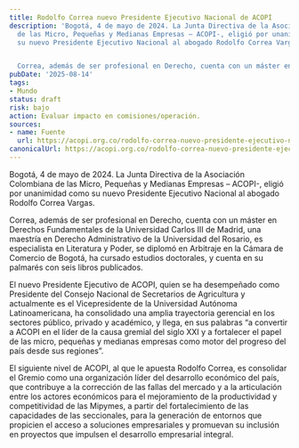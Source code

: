 ```yaml
---
title: Rodolfo Correa nuevo Presidente Ejecutivo Nacional de ACOPI
description: 'Bogotá, 4 de mayo de 2024. La Junta Directiva de la Asociación Colombiana
  de las Micro, Pequeñas y Medianas Empresas – ACOPI-, eligió por unanimidad como
  su nuevo Presidente Ejecutivo Nacional al abogado Rodolfo Correa Vargas.


  Correa, además de ser profesional en Derecho, cuenta con un máster en…'
pubDate: '2025-08-14'
tags:
- Mundo
status: draft
risk: bajo
action: Evaluar impacto en comisiones/operación.
sources:
- name: Fuente
  url: https://acopi.org.co/rodolfo-correa-nuevo-presidente-ejecutivo-nacional-de-acopi/
canonicalUrl: https://acopi.org.co/rodolfo-correa-nuevo-presidente-ejecutivo-nacional-de-acopi/
---
```

Bogotá, 4 de mayo de 2024. La Junta Directiva de la Asociación Colombiana de las Micro, Pequeñas y Medianas Empresas – ACOPI-, eligió por unanimidad como su nuevo Presidente Ejecutivo Nacional al abogado Rodolfo Correa Vargas.

Correa, además de ser profesional en Derecho, cuenta con un máster en Derechos Fundamentales de la Universidad Carlos III de Madrid, una maestría en Derecho Administrativo de la Universidad del Rosario, es especialista en Literatura y Poder, se diplomó en Arbitraje en la Cámara de Comercio de Bogotá, ha cursado estudios doctorales, y cuenta en su palmarés con seis libros publicados.

El nuevo Presidente Ejecutivo de ACOPI, quien se ha desempeñado como Presidente del Consejo Nacional de Secretarios de Agricultura y actualmente es el Vicepresidente de la Universidad Autónoma Latinoamericana, ha consolidado una amplia trayectoria gerencial en los sectores público, privado y académico, y llega, en sus palabras “a convertir a ACOPI en el líder de la causa gremial del siglo XXI y a fortalecer el papel de las micro, pequeñas y medianas empresas como motor del progreso del país desde sus regiones”.

El siguiente nivel de ACOPI, al que le apuesta Rodolfo Correa, es consolidar el Gremio como una organización líder del desarrollo económico del país, que contribuye a la corrección de las fallas del mercado y a la articulación entre los actores económicos para el mejoramiento de la productividad y competitividad de las Mipymes, a partir del fortalecimiento de las capacidades de las seccionales, para la generación de entornos que propicien el acceso a soluciones empresariales y promuevan su inclusión en proyectos que impulsen el desarrollo empresarial integral.
